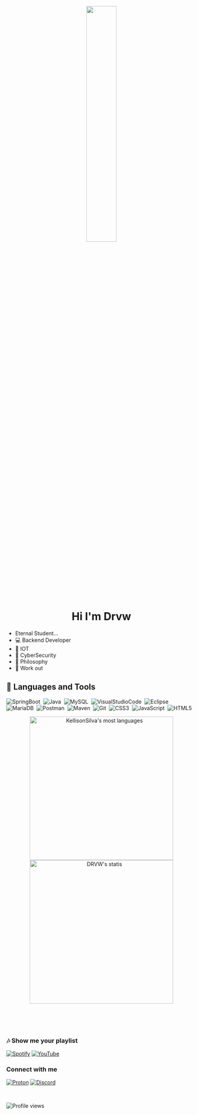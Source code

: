 
<p align ="center"> <img width="40%" height="auto" src="https://user-images.githubusercontent.com/45300498/149220123-cafee2d8-0b3b-4aeb-974b-201710fc502a.gif" height="300px"/>

<h1 align ="center"> Hi I'm Drvw </h1>


- Eternal Student...
- 💻 Backend Developer
- 🔩 IOT
- 🔐 CyberSecurity
- 📖 Philosophy
- 💪 Work out

## 🔧 Languages ​​and Tools

![SpringBoot](https://img.icons8.com/color/48/000000/spring-logo.png)&nbsp;
![Java](https://img.icons8.com/color/48/000000/java-coffee-cup-logo--v2.png)&nbsp;
![MySQL](https://img.icons8.com/color/48/000000/mysql-logo.png)&nbsp;
![VisualStudioCode](https://img.icons8.com/fluency/48/000000/visual-studio-2019.png)&nbsp;
![Eclipse](https://img.icons8.com/external-tal-revivo-shadow-tal-revivo/48/000000/external-eclipse-an-integrated-development-environment-used-in-computer-programming-logo-shadow-tal-revivo.png)&nbsp;
![MariaDB](https://img.icons8.com/color/48/000000/maria-db.png)&nbsp;
![Postman](https://img.icons8.com/external-tal-revivo-shadow-tal-revivo/48/000000/external-postman-is-the-only-complete-api-development-environment-logo-shadow-tal-revivo.png)&nbsp;
![Maven](https://img.icons8.com/ios/48/000000/maven-ios.png)&nbsp;
![Git](https://img.icons8.com/color/48/000000/git.png)&nbsp;
![CSS3](https://img.icons8.com/color/48/000000/css3.png)&nbsp;
![JavaScript](https://img.icons8.com/color/48/000000/javascript--v1.png)&nbsp;
![HTML5](https://img.icons8.com/color/48/000000/html-5--v1.png)&nbsp;

</div>
 
<p align ="center">
  <img width ="380em"src="https://github-readme-stats.vercel.app/api/top-langs/?username=KellisonSilva&layout=compact&theme=vision-friendly-dark" alt="KellisonSilva's most languages"/>
 <img width ="380em" src="https://github-readme-stats.vercel.app/api/?username=KellisonSilva&show_icons=true&theme=vision-friendly-dark" alt="DRVW's statis"/>
  </p>

<br/>
<br/>
<br/>

### 🎶 Show me your playlist
[![Spotify](https://img.icons8.com/fluency/48/000000/spotify.png)](https://open.spotify.com/playlist/5BHvN8HdnLf9QIhkyfl8a1)
[![YouTube](https://img.icons8.com/color/48/000000/youtube-play.png)](https://youtu.be/E9PiL5icwic)


### Connect with me
[![Proton](https://img.icons8.com/external-tal-revivo-color-tal-revivo/48/000000/external-protonmail-is-an-end-to-end-encrypted-email-service-logo-color-tal-revivo.png)](https://protonmail.com/login)
[![Discord](https://img.icons8.com/color/48/000000/discord--v2.png)](https://discord.io/DRVW)
  
 <br/>
<p align = "left"> <img src = "https://komarev.com/ghpvc/?username=KellisonSilva&color=blue" alt ="Profile views"/> </p>
